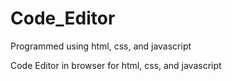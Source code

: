 # Code_Editor
Programmed using html, css, and javascript 

Code Editor in browser for html, css, and javascript

